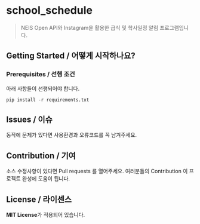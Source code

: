 # school_schedule
> NEIS Open API와 Instagram을 활용한 급식 및 학사일정 알림 프로그램입니다.

## Getting Started / 어떻게 시작하나요?

### Prerequisites / 선행 조건

아래 사항들이 선행되어야 합니다.

```
pip install -r requirements.txt
```

## Issues / 이슈

동작에 문제가 있다면 사용환경과 오류코드를 꼭 남겨주세요.

## Contribution / 기여

소스 수정사항이 있다면 Pull requests 를 열어주세요.
여러분들의 Contribution 이 프로젝트 완성에 도움이 됩니다.

## License / 라이센스

**MIT License**가 적용되어 있습니다.
